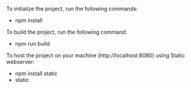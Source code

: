 To initialize the project, run the following commands:
* npm install

To build the project, run the following command:
* npm run build

To host the project on your machine (http://localhost:8080) using Static webserver:
* npm install static
* static